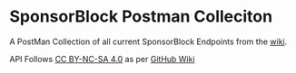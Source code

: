 # SponsorBlock Postman Colleciton

A PostMan Collection of all current SponsorBlock Endpoints from the [wiki](https://wiki.sponsor.ajay.app/index.php/API_Docs).

API Follows [CC BY-NC-SA 4.0](https://creativecommons.org/licenses/by-nc-sa/4.0/) as per [GitHub Wiki](https://github.com/ajayyy/SponsorBlock/wiki/Database-and-API-License)